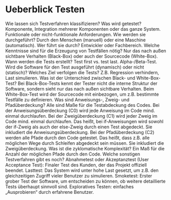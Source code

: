 Ueberblick Testen
=================

Wie lassen sich Testverfahren klassifizieren?
Was wird getestet?
Komponente, Integration mehrerer Komponenten oder das ganze System.
Funktionale oder nicht-funktionale Anforderungen.
Wie werden sie durchgeführt?
Durch den Menschen (manuell) oder eine Maschine (automatisch).
Wer führt sie durch?
Entwickler oder Fachbereich.
Welche Kenntnisse sind für die Erzeugung von Testfällen nötig?
Nur das nach außen sichtbare Verhalten (Black-Box) oder auch der Sourcecode (White-Box).
Wann werden die Tests erstellt?
Test first vs. test last.
Alpha-/Beta-Test.
Wird die Software für den Test ausgeführt (dynamisch) oder nicht (statisch)?
Welches Ziel verfolgen die Tests?
Z.B. Regression verhindern, Last simulieren.
Was ist der Unterschied zwischen Black- und White-Box-Test?
Bei Black-Box-Tests kennt der Tester nicht die interne Struktur der Software, sondern sieht nur das nach außen sichtbare Verhalten. Beim White-Box-Test wird der Sourcecode mit einbezogen, um z.B. bestimmte Testfälle zu definieren.
Was sind Anweisungs-, Zweig- und Pfadüberdeckung?
Alle sind Maße für die Testabdeckung des Codes.
Bei der Anweisungsüberdeckung (C0) wird jede Anweisung im Code mind. einmal durchlaufen.
Bei der Zweigüberdeckung (C1) wird jeder Zweig im Code mind. einmal durchlaufen. Das heißt, bei if-Anweisungen wird sowohl der if-Zweig als auch der else-Zweig durch einen Test abgedeckt. Sie inkludiert die Anweisungsüberdeckung.
Bei der Pfadüberdeckung (C2) werden alle Pfade durch den Code getestet. Das heißt, dass z.B. alle möglichen Wege durch Schleifen abgedeckt sein müssen. Sie inkludiert die Zweigüberdeckung.
Was ist die zyklomatische Komplexität?
Ein Maß für die Anzahl der möglichen Pfade durch den Code.
Welche sonstigen Testverfahren gibt es noch?
Abnahmetest oder Akzeptanztest (User Acceptance Test): Finaler Test des Kunden, der das Projekt offiziell beendet.
Lasttest: Das System wird unter hohe Last gesetzt, um z.B. den gleichzeitigen Zugriff vieler Benutzer zu simulieren.
Smoketest: Erster grober Test der Software, um entscheiden zu können, ob weitere detaillierte Tests überhaupt sinnvoll sind.
Exploratives Testen: einfaches „Ausprobieren“ durch erfahrene Benutzer.